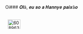 Oi### 𝑶𝒍á, 𝒆𝒖 𝒔𝒐 𝒂 𝑯𝒂𝒏𝒏𝒚𝒆 𝒑𝒂𝒊𝒙ã𝒐

<div style="display: inline_block"><br>
  <img align="center" alt="6089632495" height="30" width="40" src="https://telegram.org.com/devicons/devicon/master/icons/javascript/javascript-plain.svg">
